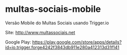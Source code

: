 multas-sociais-mobile
=====================

Versão Mobile do Multas Sociais usando Trigger.io

Site: http://www.multassociais.net

Google Play: https://play.google.com/store/apps/details?id=io.trigger.forge4242f3843db911e280a412313d31f141